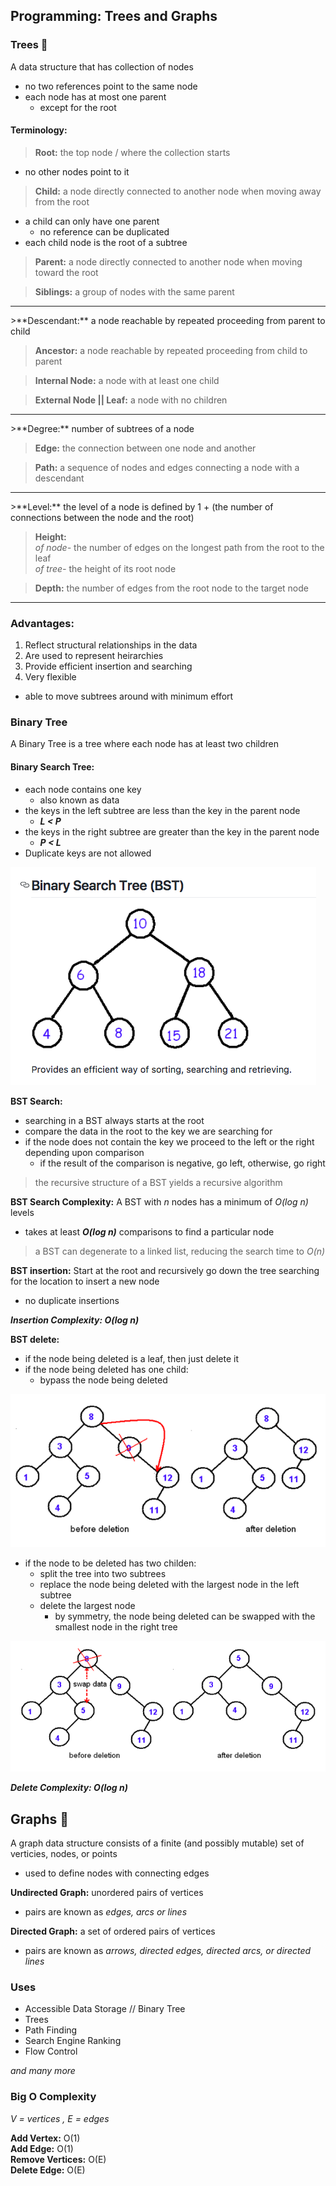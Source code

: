 ## Programming: Trees and Graphs

### Trees 🌳
A data structure that has collection of nodes
- no two references point to the same node
- each node has at most one parent
  - except for the root

#### Terminology:
>**Root:** the top node / where the collection starts
- no other nodes point to it

>**Child:** a node directly connected to another node when moving away from the root
- a child can only have one parent
  - no reference can be duplicated
- each child node is the root of a subtree

>**Parent:** a node directly connected to another node when moving toward the root

>**Siblings:** a group of nodes with the same parent

<hr>
>**Descendant:** a node reachable by repeated proceeding from parent to child

>**Ancestor:** a node reachable by repeated proceeding from child to parent

>**Internal Node:** a node with at least one child

>**External Node || Leaf:** a node with no children

<hr>
>**Degree:** number of subtrees of a node

>**Edge:** the connection between one node and another

>**Path:** a sequence of nodes and edges connecting a node with a descendant

<hr>
>**Level:** the level of a node is defined by 1 + (the number of connections between the node and the root)

>**Height:**
<br>*of node-* the number of edges on the longest path from the root to the leaf
<br>*of tree-* the height of its root node

>**Depth:** the number of edges from the root node to the target node

<hr>

### Advantages:
1. Reflect structural relationships in the data
2. Are used to represent heirarchies
3. Provide efficient insertion and searching
4. Very flexible
  - able to move subtrees around with minimum effort

### Binary Tree
A Binary Tree is a tree where each node has at least two children

#### Binary Search Tree:
- each node contains one key
  - also known as data
- the keys in the left subtree are less than the key in the parent node
  - ***L < P***
- the keys in the right subtree are greater than the key in the parent node
  - ***P < L***
- Duplicate keys are not allowed

![BST](assets/binary-search-tree.png)

**BST Search:**
- searching in a BST always starts at the root
- compare the data in the root to the key we are searching for
- if the node does not contain the key we proceed to the left or the right depending upon comparison
  - if the result of the comparison is negative, go left, otherwise, go right

> the recursive structure of a BST yields a recursive algorithm

**BST Search Complexity:**
A BST with *n* nodes has a minimum of *O(log n)* levels
- takes at least ***O(log n)*** comparisons to find a particular node

> a BST can degenerate to a linked list, reducing the search time to *O(n)*

**BST insertion:**
Start at the root and recursively go down the tree searching for the location to insert a new node
- no duplicate insertions

***Insertion Complexity: O(log n)***

**BST delete:**
- if the node being deleted is a leaf, then just delete it
- if the node being deleted has one child:
  - bypass the node being deleted

![one-child](assets/one-child.png)
- if the node to be deleted has two childen:
  - split the tree into two subtrees
  - replace the node being deleted with the largest node in the left subtree
  - delete the largest node
    - by symmetry, the node being deleted can be swapped with the smallest node in the right tree

![two-children](assets/two-children.png)  

***Delete Complexity: O(log n)***


## Graphs 🍇
A graph data structure consists of a finite (and possibly mutable) set of verticies, nodes, or points
- used to define nodes with connecting edges

**Undirected Graph:** unordered pairs of vertices
- pairs are known as *edges, arcs or lines*

**Directed Graph:** a set of ordered pairs of vertices
- pairs are known as *arrows, directed edges, directed arcs, or directed lines*

### Uses
- Accessible Data Storage // Binary Tree
- Trees
- Path Finding
- Search Engine Ranking
- Flow Control

*and many more*

### Big O Complexity
*V = vertices , E = edges*

**Add Vertex:** O(1) <br>
**Add Edge:** O(1) <br>
**Remove Vertices:** O(E) <br>
**Delete Edge:** O(E) <br>

